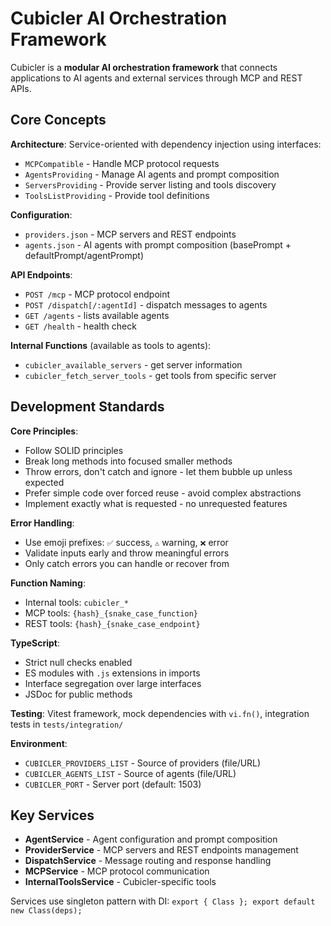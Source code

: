 # Cubicler AI Orchestration Framework

Cubicler is a **modular AI orchestration framework** that connects applications to AI agents and external services through MCP and REST APIs.

## Core Concepts

**Architecture**: Service-oriented with dependency injection using interfaces:

- `MCPCompatible` - Handle MCP protocol requests
- `AgentsProviding` - Manage AI agents and prompt composition  
- `ServersProviding` - Provide server listing and tools discovery
- `ToolsListProviding` - Provide tool definitions

**Configuration**:

- `providers.json` - MCP servers and REST endpoints
- `agents.json` - AI agents with prompt composition (basePrompt + defaultPrompt/agentPrompt)

**API Endpoints**:

- `POST /mcp` - MCP protocol endpoint
- `POST /dispatch[/:agentId]` - dispatch messages to agents
- `GET /agents` - lists available agents
- `GET /health` - health check

**Internal Functions** (available as tools to agents):

- `cubicler_available_servers` - get server information
- `cubicler_fetch_server_tools` - get tools from specific server

## Development Standards

**Core Principles**:

- Follow SOLID principles
- Break long methods into focused smaller methods
- Throw errors, don't catch and ignore - let them bubble up unless expected
- Prefer simple code over forced reuse - avoid complex abstractions
- Implement exactly what is requested - no unrequested features

**Error Handling**:

- Use emoji prefixes: `✅` success, `⚠️` warning, `❌` error
- Validate inputs early and throw meaningful errors
- Only catch errors you can handle or recover from

**Function Naming**:

- Internal tools: `cubicler_*`
- MCP tools: `{hash}_{snake_case_function}`
- REST tools: `{hash}_{snake_case_endpoint}`

**TypeScript**:

- Strict null checks enabled
- ES modules with `.js` extensions in imports
- Interface segregation over large interfaces
- JSDoc for public methods

**Testing**: Vitest framework, mock dependencies with `vi.fn()`, integration tests in `tests/integration/`

**Environment**:

- `CUBICLER_PROVIDERS_LIST` - Source of providers (file/URL)
- `CUBICLER_AGENTS_LIST` - Source of agents (file/URL)  
- `CUBICLER_PORT` - Server port (default: 1503)

## Key Services

- **AgentService** - Agent configuration and prompt composition
- **ProviderService** - MCP servers and REST endpoints management
- **DispatchService** - Message routing and response handling
- **MCPService** - MCP protocol communication
- **InternalToolsService** - Cubicler-specific tools

Services use singleton pattern with DI: `export { Class }; export default new Class(deps);`
